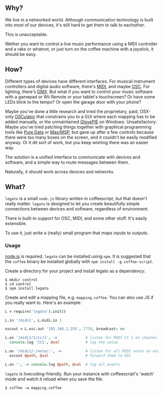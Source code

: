 Why?
----

We live in a networked world. Although communication technology is built into most of our devices, it's still hard to get them to talk to eachother.

This is unacceptable.

Wether you want to control a live music performance using a MIDI controller and a rake or whatnot, or just turn on the coffee machine with a joystick, it should be easy.

How?
----

Different types of devices have different interfaces. For musical instrument controllers and digital audio software, there's [MIDI](http://en.wikipedia.org/wiki/Midi), and maybe [OSC](http://en.wikipedia.org/wiki/Open_Sound_Control). For lighting, there's [DMX](http://en.wikipedia.org/wiki/DMX512). But what if you want to control your music software with a gamepad or Wii Remote or your tablet's touchscreen? Or have some LEDs blink to the tempo? Or open the garage door with your phone?

Maybe you've done a little research and tried the proprietary, paid, OSX-only [OSCulator](http://www.osculator.net/) that constrains you to a GUI where each mapping has to be added manually, or the unmaintained [GlovePIE](http://glovepie.org/glovepie.php) on Windows. Unsatisfactory. Maybe you've tried patching things together with graphical programming tools like [Pure Data](http://puredata.info/) or [Max/MSP](http://cycling74.com/products/max/), but gave up after a few controls because there were too many boxes on the screen, and it couldn't be easily modified anyway. Or it dit sort of work, but you keep wishing there was an easier way.

The solution is a unified interface to communicate with devices and software, and a simple way to route messages between them.

Naturally, it should work across devices and networks.


What?
-----

`legato` is a small `node.js` library written in coffeescript, but that doesn't really matter. `legato` is designed to let you create beautifully simple connections between devices and software, regardless of environment.

There is built-in support for OSC, MIDI, and some other stuff. It's easily extensible.

To use it, just write a (really) small program that maps inputs to outputs.


### Usage

[node.js](http://nodejs.org/) is required. `legato` can be installed using `npm`. It is suggested that the `coffee` binary be installed globally with `npm install -g coffee-script`.

Create a directory for your project and install legato as a dependency:

    $ mkdir control
    $ cd control
    $ npm install legato

Create and edit a mapping file, e.g. `mapping.coffee`. You can also use JS if you really want to.
Here's an example:
```coffee
L = require('legato').init()

L.in '/midi1', L.midi.in 1  

oscout = L.osc.out '192.168.1.255', 7778, broadcast: on 

L.on '/midi1/1/cc/1', ->             # listen for MIDI CC 1 on channel 1
  console.log 'CC1', @val            # log the value

L.on '/midi1/:/note/:', ->           # listen for all MIDI notes on any channel
  oscout @path, @val                 # forward them to OSC

L.on '', -> console.log @path, @val  # log all events
```

`legato` is livecoding-friendly. Run your instance with coffeescript's 'watch' mode and watch it reload when you save the file.

    $ coffee -w mapping.coffee
